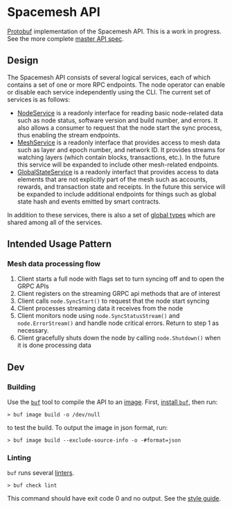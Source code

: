 # Spacemesh API
[Protobuf](https://developers.google.com/protocol-buffers) implementation of the Spacemesh API. This is a work in progress. See the more complete [master API spec](https://docs.google.com/spreadsheets/d/1P89OVWdgJocPy0CGM43Ge7Sx_6dabCBEagaVQfOk9us/edit).

## Design

The Spacemesh API consists of several logical services, each of which contains a set of one or more RPC endpoints. The node operator can enable or disable each service independently using the CLI. The current set of services is as follows:

- [NodeService](proto/spacemesh/node.proto) is a readonly interface for reading basic node-related data such as node status, software version and build number, and errors. It also allows a consumer to request that the node start the sync process, thus enabling the stream endpoints.
- [MeshService](proto/spacemesh/mesh.proto) is a readonly interface that provides access to mesh data such as layer and epoch number, and network ID. It provides streams for watching layers (which contain blocks, transactions, etc.). In the future this service will be expanded to include other mesh-related endpoints.
- [GlobalStateService](proto/spacemesh/global_state.proto) is a readonly interfact that provides access to data elements that are not explicitly part of the mesh such as accounts, rewards, and transaction state and receipts. In the future this service will be expanded to include additional endpoints for things such as global state hash and events emitted by smart contracts.

In addition to these services, there is also a set of [global types](proto/spacemesh/types.proto) which are shared among all of the services.
 
## Intended Usage Pattern

### Mesh data processing flow
1. Client starts a full node with flags set to turn syncing off and to open the GRPC APIs
1. Client registers on the streaming GRPC api methods that are of interest
1. Client calls `node.SyncStart()` to request that the node start syncing
1. Client processes streaming data it receives from the node
1. Client monitors node using `node.SyncStatusStream()` and `node.ErrorStream()` and handle node critical errors. Return to step 1 as necessary.
1. Client gracefully shuts down the node by calling `node.Shutdown()` when it is done processing data

## Dev

### Building

Use the [`buf`](https://buf.build/) tool to compile the API to an [image](https://buf.build/docs/inputs). First, [install `buf`](https://buf.build/docs/installation), then run:

```
> buf image build -o /dev/null
```

to test the build. To output the image in json format, run:

```
> buf image build --exclude-source-info -o -#format=json
```

### Linting

`buf` runs several [linters](https://buf.build/docs/lint-checkers).

```
> buf check lint
```

This command should have exit code 0 and no output. See the [style guide](https://buf.build/docs/style-guide).

